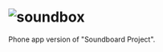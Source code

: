 # ![soundbox](https://user-images.githubusercontent.com/41185842/112209362-a7aaed00-8c19-11eb-9f7e-42680fe3aa81.png)

Phone app version of "Soundboard Project".
